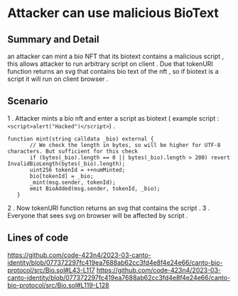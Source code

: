 # Attacker can use malicious BioText
## Summary and Detail
an attacker can mint a bio NFT that its biotext contains a malicious script , this allows attacker to run arbitrary script on client .
Due that tokenURI function returns an svg that contains bio text of the nft , so if biotext is a script it will run on client browser .
## Scenario 
1 . Attacker mints a bio nft and enter a script as biotext ( example script : ``<script>alert("Hacked")</script>``) . 
 ```
function mint(string calldata _bio) external {
        // We check the length in bytes, so will be higher for UTF-8 characters. But sufficient for this check
        if (bytes(_bio).length == 0 || bytes(_bio).length > 200) revert InvalidBioLength(bytes(_bio).length);
        uint256 tokenId = ++numMinted;
        bio[tokenId] = _bio;
        _mint(msg.sender, tokenId);
        emit BioAdded(msg.sender, tokenId, _bio);
    }
```
2 . Now tokenURI function returns an svg that contains the script . 
3 . Everyone that sees svg on browser will be affected by script . 
## Lines of code 
https://github.com/code-423n4/2023-03-canto-identity/blob/077372297fc419ea7688ab62cc3fd4e8f4e24e66/canto-bio-protocol/src/Bio.sol#L43-L117
https://github.com/code-423n4/2023-03-canto-identity/blob/077372297fc419ea7688ab62cc3fd4e8f4e24e66/canto-bio-protocol/src/Bio.sol#L119-L128